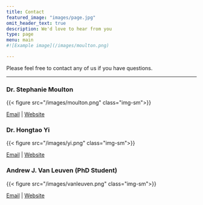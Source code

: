 ```yaml
---
title: Contact
featured_image: "images/page.jpg"
omit_header_text: true
description: We'd love to hear from you
type: page
menu: main
#![Example image](/images/moulton.png)

---
```



Please feel free to contact any of us if you have questions.

***

### Dr. Stephanie Moulton

{{< figure src="/images/moulton.png" class="img-sm">}}

[Email](mailto:moulton.23@osu.edu) | [Website](http://glenn.osu.edu/faculty/glenn-faculty/moulton/)

### Dr. Hongtao Yi

{{< figure src="/images/yi.png" class="img-sm">}}

[Email](mailto:yi.201@osu.edu) | [Website](http://glenn.osu.edu/faculty/glenn-faculty/yi/)

### Andrew J. Van Leuven (PhD Student)

{{< figure src="/images/vanleuven.png" class="img-sm">}}

[Email](mailto:vanleuven.3@osu.edu) | [Website](http://andrewvanleuven.com)
